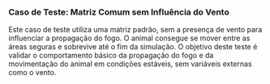 ### Caso de Teste: Matriz Comum sem Influência do Vento

Este caso de teste utiliza uma matriz padrão, sem a presença de vento para influenciar a propagação do fogo.
O animal consegue se mover entre as áreas seguras e sobrevive até o fim da simulação.
O objetivo deste teste é validar o comportamento básico da propagação do fogo e da movimentação do animal em condições estáveis, sem variáveis externas como o vento.